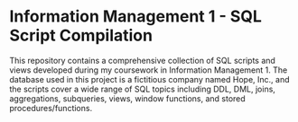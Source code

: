 # Information Management 1 - SQL Script Compilation

This repository contains a comprehensive collection of SQL scripts and views developed during my coursework in Information Management 1. The database used in this project is a fictitious company named Hope, Inc., and the scripts cover a wide range of SQL topics including DDL, DML, joins, aggregations, subqueries, views, window functions, and stored procedures/functions.

